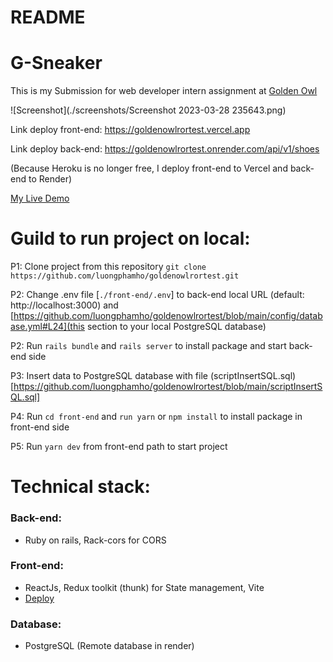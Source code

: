 # README
# G-Sneaker
This is my Submission for web developer intern assignment at [Golden Owl](https://goldenowl.asia)

![Screenshot](./screenshots/Screenshot 2023-03-28 235643.png)

Link deploy front-end: https://goldenowlrortest.vercel.app

Link deploy back-end: https://goldenowlrortest.onrender.com/api/v1/shoes

(Because Heroku is no longer free, I deploy front-end to Vercel and back-end to Render)

[My Live Demo](https://goldenowlrortest.vercel.app)
# Guild to run project on local:
P1: Clone project from this repository 
`git clone https://github.com/luongphamho/goldenowlrortest.git`

P2: Change .env file [`./front-end/.env`] to back-end local URL (default: http://localhost:3000) and [https://github.com/luongphamho/goldenowlrortest/blob/main/config/database.yml#L24](this section to your local PostgreSQL database)

P2: Run `rails bundle` and `rails server` to install package and start back-end side

P3: Insert data to PostgreSQL database with file (scriptInsertSQL.sql)[https://github.com/luongphamho/goldenowlrortest/blob/main/scriptInsertSQL.sql]

P4: Run `cd front-end` and `run yarn` or `npm install` to install package in front-end side

P5: Run `yarn dev` from front-end path to start project
# Technical stack:
### Back-end:
- Ruby on rails, Rack-cors for CORS
### Front-end:
- ReactJs, Redux toolkit (thunk) for State management, Vite
- [Deploy](https://goldenowlrortest.vercel.app)
### Database:
- PostgreSQL (Remote database in render)
